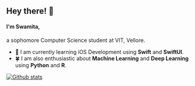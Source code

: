  ## Hey there! 👋
 
 #### I'm Swamita,
 
 a sophomore Computer Science student at VIT, Vellore. 
 
 - 🌿 I am currently learning iOS Development using **Swift** and **SwiftUI**.
 - 🍀 I am also enthusiastic about **Machine Learning** and **Deep Learning** using **Python** and **R**.

<!--
**swamitagupta/swamitagupta** is a ✨ _special_ ✨ repository because its `README.md` (this file) appears on your GitHub profile.

Here are some ideas to get you started:

- 🔭 I’m currently working on ...
- 🌱 I’m currently learning ...
- 👯 I’m looking to collaborate on ...
- 🤔 I’m looking for help with ...
- 💬 Ask me about ...
- 📫 How to reach me: ...
- 😄 Pronouns: ...
- ⚡ Fun fact: ...
-->

[![Github stats](https://github-readme-stats.vercel.app/api?username=swamitagupta&show_icons=true&theme=vue)](https://github.com/anuraghazra/github-readme-stats)
